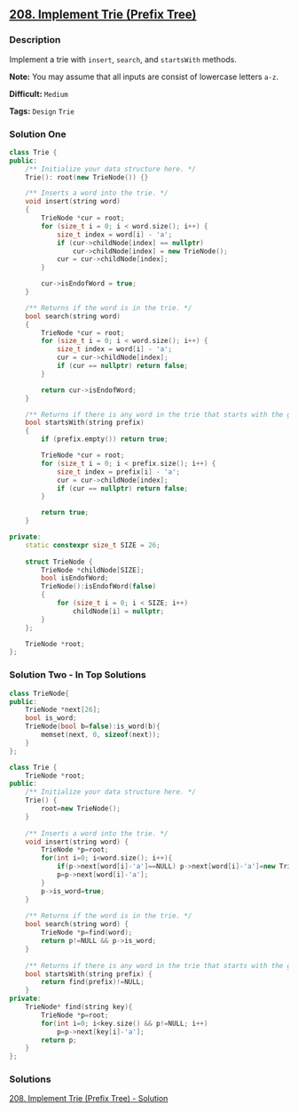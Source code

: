 ## [208. Implement Trie (Prefix Tree)](https://leetcode.com/problems/implement-trie-prefix-tree/description/)

### Description

Implement a trie with `insert`, `search`, and `startsWith` methods.

**Note:**
You may assume that all inputs are consist of lowercase letters `a-z`.



**Difficult:** `Medium`

**Tags:** `Design` `Trie`



### Solution One

```c++
class Trie {
public:
    /** Initialize your data structure here. */
    Trie(): root(new TrieNode()) {}

    /** Inserts a word into the trie. */
    void insert(string word)
    {
        TrieNode *cur = root;
        for (size_t i = 0; i < word.size(); i++) {
            size_t index = word[i] - 'a';
            if (cur->childNode[index] == nullptr)
                cur->childNode[index] = new TrieNode();
            cur = cur->childNode[index];
        }

        cur->isEndofWord = true;
    }

    /** Returns if the word is in the trie. */
    bool search(string word)
    {
        TrieNode *cur = root;
        for (size_t i = 0; i < word.size(); i++) {
            size_t index = word[i] - 'a';
            cur = cur->childNode[index];
            if (cur == nullptr) return false;
        }

        return cur->isEndofWord;
    }

    /** Returns if there is any word in the trie that starts with the given prefix. */
    bool startsWith(string prefix)
    {
        if (prefix.empty()) return true;

        TrieNode *cur = root;
        for (size_t i = 0; i < prefix.size(); i++) {
            size_t index = prefix[i] - 'a';
            cur = cur->childNode[index];
            if (cur == nullptr) return false;
        }

        return true;
    }

private:
    static constexpr size_t SIZE = 26;
    
    struct TrieNode {
        TrieNode *childNode[SIZE];
        bool isEndofWord;
        TrieNode():isEndofWord(false)
        {
            for (size_t i = 0; i < SIZE; i++)
                childNode[i] = nullptr;
        }
    };

    TrieNode *root;
};
```



### Solution Two - In Top Solutions

```c++
class TrieNode{
public:
    TrieNode *next[26];
    bool is_word;
    TrieNode(bool b=false):is_word(b){
        memset(next, 0, sizeof(next));
    }
};

class Trie {
    TrieNode *root;
public:
    /** Initialize your data structure here. */
    Trie() {
        root=new TrieNode();
    }
    
    /** Inserts a word into the trie. */
    void insert(string word) {
        TrieNode *p=root;
        for(int i=0; i<word.size(); i++){
            if(p->next[word[i]-'a']==NULL) p->next[word[i]-'a']=new TrieNode();
            p=p->next[word[i]-'a'];
        }
        p->is_word=true;
    }
    
    /** Returns if the word is in the trie. */
    bool search(string word) {
        TrieNode *p=find(word);
        return p!=NULL && p->is_word;
    }
    
    /** Returns if there is any word in the trie that starts with the given prefix. */
    bool startsWith(string prefix) {
        return find(prefix)!=NULL;
    }
private:
    TrieNode* find(string key){
        TrieNode *p=root;
        for(int i=0; i<key.size() && p!=NULL; i++)
            p=p->next[key[i]-'a'];
        return p;
    }
};
```



### Solutions

[208. Implement Trie (Prefix Tree) - Solution](https://leetcode.com/problems/implement-trie-prefix-tree/solution/)

